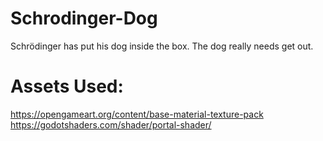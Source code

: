 # Schrodinger-Dog
Schrödinger has put his dog inside the box. The dog really needs get out.


# Assets Used:
https://opengameart.org/content/base-material-texture-pack
https://godotshaders.com/shader/portal-shader/